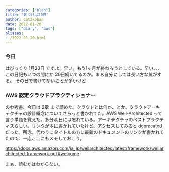 ```yaml
---
categories: ["blah"]
title: "気づけば20日"
author: cat2koban
date: 2022-01-20
tags: ["diary", "aws"]
aliases:
- /2022-01-20.html
---
```


### 今日

はびっくり 1月20日 ですよ。早い。もう1ヶ月が終わろうとしている。早い、、、
この日記もいつの間にか 20日続いてるのか。まぁ自分にしては長い方な気がする。 ~~その日で書けてないことが多いけど~~

### AWS 認定クラウドプラクティショナー

の参考書、今日は 2章 まで読めた。クラウドとは何か、とか、クラウドアーキテクチャの設計概念についてさらっと書かれてた。AWS Well-Architected って言う単語を覚えた。多分明日には忘れている。アーキテクチャのベストプラクティスらしい。リンクが本に書かれていたけど、アクセスしてみると deprecated だった。残念。代わりにタイトルの方に最新のドキュメントのリンクが書かれてたので、一応ここにもメモしておこう。

https://docs.aws.amazon.com/ja_jp/wellarchitected/latest/framework/wellarchitected-framework.pdf#welcome

まぁ、読むかはわからない。
